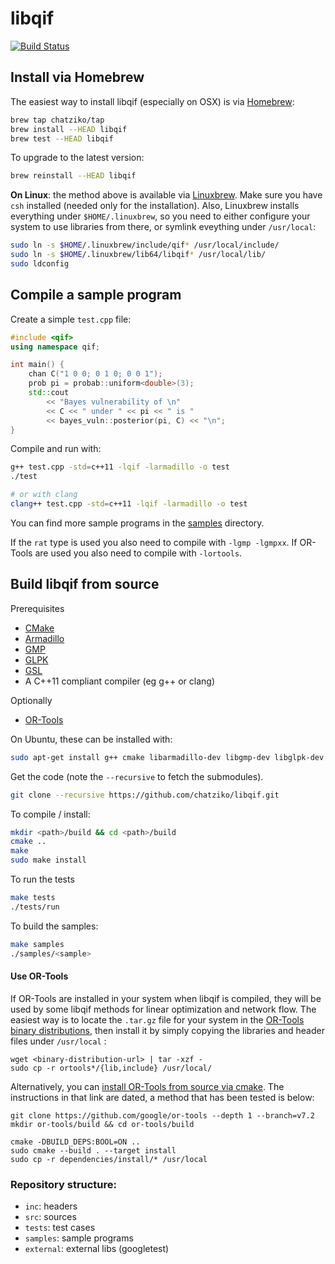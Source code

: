 # libqif

[![Build Status](https://travis-ci.org/chatziko/libqif.svg?branch=master)](https://travis-ci.org/chatziko/libqif)

## Install via Homebrew

The easiest way to install libqif (especially on OSX) is via [Homebrew](http://brew.sh/):
```bash
brew tap chatziko/tap
brew install --HEAD libqif
brew test --HEAD libqif
```

To upgrade to the latest version:
```bash
brew reinstall --HEAD libqif
```

__On Linux__: the method above is available via [Linuxbrew](http://linuxbrew.sh/). Make sure you have ```csh``` installed (needed only for the installation). Also, Linuxbrew installs everything under ```$HOME/.linuxbrew```, so you need to either configure your system to use libraries from there, or symlink eveything under ```/usr/local```:
```bash
sudo ln -s $HOME/.linuxbrew/include/qif* /usr/local/include/
sudo ln -s $HOME/.linuxbrew/lib64/libqif* /usr/local/lib/
sudo ldconfig
```

## Compile a sample program

Create a simple ```test.cpp``` file:
```c++
#include <qif>
using namespace qif;

int main() {
    chan C("1 0 0; 0 1 0; 0 0 1");
    prob pi = probab::uniform<double>(3);
    std::cout
        << "Bayes vulnerability of \n"
        << C << " under " << pi << " is "
        << bayes_vuln::posterior(pi, C) << "\n";
}
```

Compile and run with:
```bash
g++ test.cpp -std=c++11 -lqif -larmadillo -o test
./test

# or with clang
clang++ test.cpp -std=c++11 -lqif -larmadillo -o test
```

You can find more sample programs in the [samples](https://github.com/chatziko/libqif/tree/master/samples) directory.

If the `rat` type is used you also need to compile with `-lgmp -lgmpxx`.
If OR-Tools are used you also need to compile with `-lortools`.

## Build libqif from source

Prerequisites

* [CMake](http://www.cmake.org/)
* [Armadillo](http://arma.sourceforge.net/)
* [GMP](https://gmplib.org/)
* [GLPK](https://www.gnu.org/software/glpk/)
* [GSL](http://www.gnu.org/software/gsl/)
* A C++11 compliant compiler (eg g++ or clang)

Optionally

* [OR-Tools](https://developers.google.com/optimization/)

On Ubuntu, these can be installed with:
```bash
sudo apt-get install g++ cmake libarmadillo-dev libgmp-dev libglpk-dev libgsl0-dev
```

Get the code (note the `--recursive` to fetch the submodules).
```bash
git clone --recursive https://github.com/chatziko/libqif.git
```

To compile / install:
```bash
mkdir <path>/build && cd <path>/build
cmake ..
make
sudo make install
```

To run the tests
```bash
make tests
./tests/run
```

To build the samples:
```bash
make samples
./samples/<sample>
```

#### Use OR-Tools

If OR-Tools are installed in your system when libqif is compiled, they will
be used by some libqif methods for linear optimization and network flow.
The easiest way is to locate the `.tar.gz` file for your system in the
[OR-Tools binary distributions](https://developers.google.com/optimization/install/cpp/#binary-distributions),
then install it by simply copying the libraries and header files under `/usr/local` :
```
wget <binary-distribution-url> | tar -xzf -
sudo cp -r ortools*/{lib,include} /usr/local/
```

Alternatively, you can
[install OR-Tools from source via cmake](https://github.com/google/or-tools/blob/stable/cmake/README.md#building-or-tools-with-cmake).
The instructions in that link are dated, a method that has been tested is below:
```
git clone https://github.com/google/or-tools --depth 1 --branch=v7.2
mkdir or-tools/build && cd or-tools/build

cmake -DBUILD_DEPS:BOOL=ON ..
sudo cmake --build . --target install
sudo cp -r dependencies/install/* /usr/local
```

### Repository structure:

* `inc`: headers
* `src`: sources
* `tests`: test cases
* `samples`: sample programs
* `external`: external libs (googletest)
